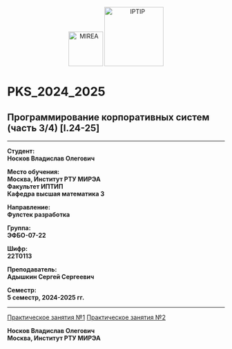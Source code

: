 
<p align="center">
  <img src="https://www.mirea.ru/upload/medialibrary/c1a/MIREA_Gerb_Colour.jpg" alt="MIREA" width="80"/>
  <img src="https://www.mirea.ru/upload/medialibrary/26c/FTI_colour.jpg" alt="IPTIP" width="137"/> 
</p>

# PKS_2024_2025
## Программирование корпоративных систем (часть 3/4) [I.24-25]

---

**Студент:**  
**Носков Владислав Олегович**  

**Место обучения:**  
**Москва, Институт РТУ МИРЭА**  
**Факультет ИПТИП**  
**Кафедра высшая математика 3**  

**Направление:**  
**Фулстек разработка**  

**Группа:**  
**ЭФБО-07-22**  

**Шифр:**  
**22Т0113**  

**Преподаватель:**  
**Адышкин Сергей Сергеевич**  

**Семестр:**  
**5 семестр, 2024-2025 гг.**

---

[Практическое занятия №1](https://github.com/vladnoskoff/PKS24-25/tree/PC1)
[Практическое занятия №2](https://github.com/vladnoskoff/PKS24-25/tree/PC2)
  
**Носков Владислав Олегович**  
**Москва, Институт РТУ МИРЭА** 
